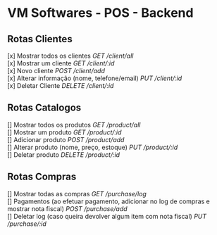 # VM Softwares - POS - Backend

## Rotas Clientes
[x] Mostrar todos os clientes *GET /client/all*<br>
[x] Mostrar um cliente *GET /client/:id*<br>
[x] Novo cliente *POST /client/add*<br>
[x] Alterar informação (nome, telefone/email) *PUT /client/:id*<br>
[x] Deletar Cliente *DELETE /client/:id*

## Rotas Catalogos
[] Mostrar todos os produtos *GET /product/all*<br>
[] Mostrar um produto *GET /product/:id*<br>
[] Adicionar produto *POST /product/add*<br>
[] Alterar produto (nome, preço, estoque) *PUT /product/:id*<br>
[] Deletar produto *DELETE /product/:id*

## Rotas Compras
[] Mostrar todas as compras *GET /purchase/log*<br>
[] Pagamentos (ao efetuar pagamento, adicionar no log de compras e mostrar nota fiscal) *POST /purchase/add*<br>
[] Deletar log (caso queira devolver algum item com nota fiscal) *PUT /purchase/:id*
